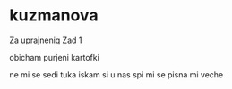 # kuzmanova
Za uprajneniq
Zad 1 

obicham purjeni kartofki

ne mi se sedi tuka
iskam si u nas 
spi mi se 
pisna mi veche